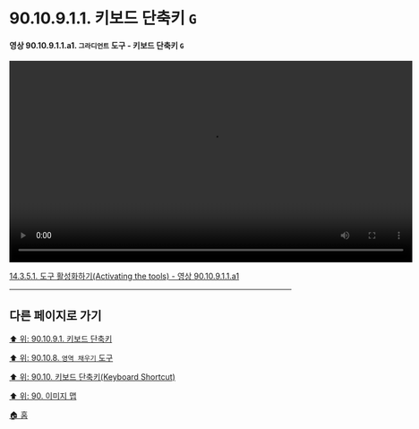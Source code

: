 # 90.10.9.1.1. 키보드 단축키 `G`

<a id="90-10-09-01-01-a1"></a>

#### 영상 90.10.9.1.1.a1. `그라디언트` 도구 - 키보드 단축키 `G`
<video controls="controls" width="720" src="https://github.com/wonder13662/gimp/assets/15767104/68b198a0-be89-413a-9493-508a950b48e1"></video>

[14.3.5.1. 도구 활성화하기(Activating the tools) - 영상 90.10.9.1.1.a1](./14-03-05-01-activating_the_tool.md#90-10-09-01-01-a1)

***

## 다른 페이지로 가기

[⬆️ 위: 90.10.9.1. 키보드 단축키](./90-10-09-01-00-keyboard_shortcut.md)

[⬆️ 위: 90.10.8. `영역 채우기` 도구](./90-10-08-00-bucket_fill.md)

[⬆️ 위: 90.10. 키보드 단축키(Keyboard Shortcut)](./90-10-00-keyboard_shortcut.md)

[⬆️ 위: 90. 이미지 맵](./90-00-image-map.md)

[🏠 홈](./00-home.md)
